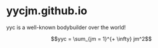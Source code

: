 # yycjm.github.io

yyc is a well-known bodybuilder over the world!

$$yyc = \sum_{jm = 1}^{+ \infty} jm^2$$
